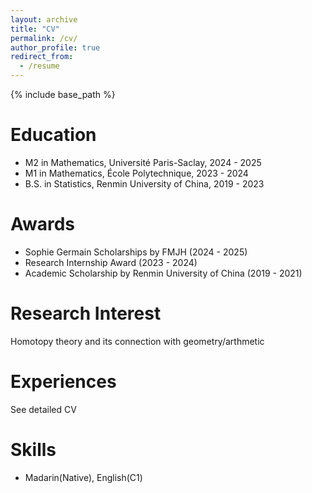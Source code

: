 ```yaml
---
layout: archive
title: "CV"
permalink: /cv/
author_profile: true
redirect_from:
  - /resume
---
```


{% include base_path %}

Education
======
* M2 in Mathematics, Université Paris-Saclay, 2024 - 2025
* M1 in Mathematics, École Polytechnique, 2023 - 2024
* B.S. in Statistics, Renmin University of China, 2019 - 2023

Awards
======
* Sophie Germain Scholarships by FMJH  (2024 - 2025)
* Research Internship Award (2023 - 2024)
* Academic Scholarship by Renmin University of China (2019 - 2021)

Research Interest
======
Homotopy theory and its connection with geometry/arthmetic


Experiences
======
See detailed CV

Skills
======
* Madarin(Native), English(C1)

